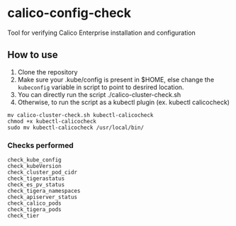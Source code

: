 # calico-config-check
Tool for verifying Calico Enterprise installation and configuration

## How to use

 1. Clone the repository
 2. Make sure your .kube/config is present in $HOME, else change the `kubeconfig` variable in script to point to desrired location.
 3. You can directly run the script ./calico-cluster-check.sh
 4. Otherwise, to run the script as a kubectl plugin (ex. kubectl calicocheck)
 ```
 mv calico-cluster-check.sh kubectl-calicocheck
 chmod +x kubectl-calicocheck
 sudo mv kubectl-calicocheck /usr/local/bin/
 ```


### Checks performed

```
check_kube_config
check_kubeVersion
check_cluster_pod_cidr
check_tigerastatus
check_es_pv_status
check_tigera_namespaces
check_apiserver_status
check_calico_pods
check_tigera_pods
check_tier
```
